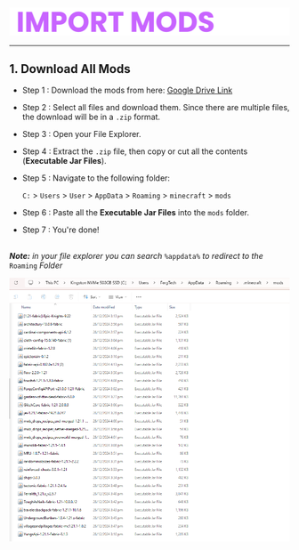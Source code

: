 ##

<div align="center"> <img src="assets/texts/import mods.png"> </div>

---

## 1. Download All Mods

- Step 1 : Download the mods from here: [Google Drive Link](https://drive.google.com/drive/u/0/folders/1expguYgTjUxkGpnMVZYCzMNWrF-VKAHP)
- Step 2 : Select all files and download them. Since there are multiple files, the download will be in a `.zip` format.
- Step 3 : Open your File Explorer.
- Step 4 : Extract the `.zip` file, then copy or cut all the contents (**Executable Jar Files**).
- Step 5 : Navigate to the following folder:

    `C:` > `Users` > `User` > `AppData` > `Roaming` > `minecraft` > `mods`
- Step 6 : Paste all the **Executable Jar Files** into the `mods` folder.
- Step 7 : You're done!
  ##

***Note:** in your file explorer you can search* `%appdata%` *to redirect to the* `Roaming` *Folder*

<div align="center"> <img src="assets/images/import-mods/Screenshot 2024-12-28 231255.png"> </div>



